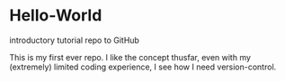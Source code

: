 # Hello-World
introductory tutorial repo to GitHub

This is my first ever repo. I like the concept thusfar, even with my (extremely) limited coding experience, I see how I need version-control.
